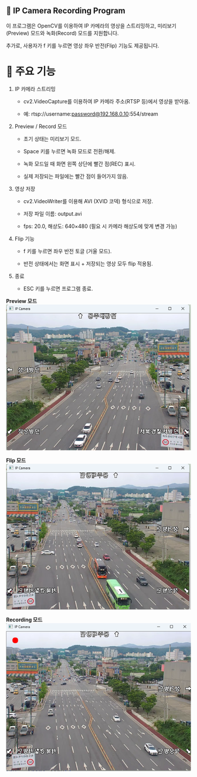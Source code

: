 ## 📌 IP Camera Recording Program

이 프로그램은 OpenCV를 이용하여 IP 카메라의 영상을 스트리밍하고,
미리보기(Preview) 모드와 녹화(Record) 모드를 지원합니다.

추가로, 사용자가 f 키를 누르면 영상 좌우 반전(Flip) 기능도 제공됩니다.

# 🚀 주요 기능

1. IP 카메라 스트리밍

     * cv2.VideoCapture를 이용하여 IP 카메라 주소(RTSP 등)에서 영상을 받아옴.

     * 예: rtsp://username:password@192.168.0.10:554/stream

2. Preview / Record 모드

     * 초기 상태는 미리보기 모드.

     * Space 키를 누르면 녹화 모드로 전환/해제.

     * 녹화 모드일 때 화면 왼쪽 상단에 빨간 점(REC) 표시.

     * 실제 저장되는 파일에는 빨간 점이 들어가지 않음.

3. 영상 저장

     * cv2.VideoWriter를 이용해 AVI (XVID 코덱) 형식으로 저장.

     * 저장 파일 이름: output.avi

     * fps: 20.0, 해상도: 640×480 (필요 시 카메라 해상도에 맞게 변경 가능)

4. Flip 기능

     * f 키를 누르면 좌우 반전 토글 (거울 모드).

     * 반전 상태에서는 화면 표시 + 저장되는 영상 모두 flip 적용됨.

5. 종료

     * ESC 키를 누르면 프로그램 종료.


**Preview 모드**
![Preview 모드](images/init.png)

**Flip 모드**
![Flip 모드](images/flip.png)

**Recording 모드**
![Recording 모드](images/recording.png)
